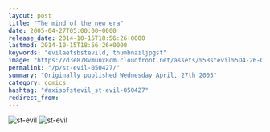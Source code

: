 ```yaml
---
layout: post
title: "The mind of the new era"
date: 2005-04-27T05:00:00+0000
release_date: 2014-10-15T18:56:26+0000
lastmod: 2014-10-15T18:56:26+0000
keywords: "evilaetsbstevild, thumbnailjpgst"
image: "https://d3e878vmunx8cm.cloudfront.net/assets/%5Bstevil%5D4-26-05thumbnail.jpg"
permalink: "/p/st-evil-050427/"
summary: "Originally published Wednesday April, 27th 2005"
category: comics
hashtag: "#axisofstevil_st-evil-050427"
redirect_from:
---
```


![st-evil](https://d3e878vmunx8cm.cloudfront.net/assets/%5Bstevil%5D4-26-05thumbnail.jpg)
![st-evil](https://d3e878vmunx8cm.cloudfront.net/assets/%5BStevil%5D4-26-05.jpg)

